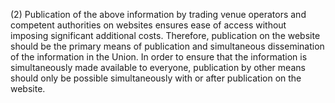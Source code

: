 (2) Publication of the above information by trading venue operators and competent authorities on websites ensures ease of access without imposing significant additional costs. Therefore, publication on the website should be the primary means of publication and simultaneous dissemination of the information in the Union. In order to ensure that the information is simultaneously made available to everyone, publication by other means should only be possible simultaneously with or after publication on the website.